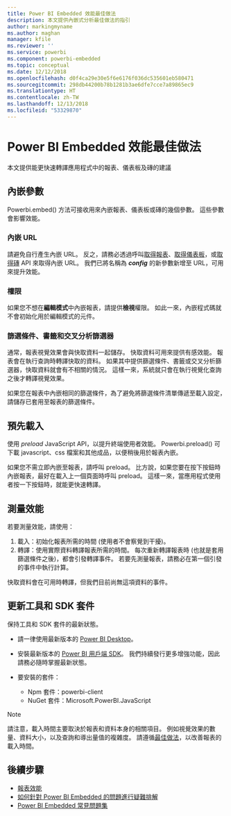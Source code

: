 ```yaml
---
title: Power BI Embedded 效能最佳做法
description: 本文提供內嵌式分析最佳做法的指引
author: markingmyname
ms.author: maghan
manager: kfile
ms.reviewer: ''
ms.service: powerbi
ms.component: powerbi-embedded
ms.topic: conceptual
ms.date: 12/12/2018
ms.openlocfilehash: d0f4ca29e30e5f6e6176f036dc535601eb580471
ms.sourcegitcommit: 298db44200b78b1281b3ae6dfe7cce7a89865ec9
ms.translationtype: HT
ms.contentlocale: zh-TW
ms.lasthandoff: 12/13/2018
ms.locfileid: "53329870"
---
```

# <a name="power-bi-embedded-performance-best-practices"></a>Power BI Embedded 效能最佳做法

本文提供能更快速轉譯應用程式中的報表、儀表板及磚的建議

## <a name="embed-parameters"></a>內嵌參數

Powerbi.embed() 方法可接收用來內嵌報表、儀表板或磚的幾個參數。 這些參數會影響效能。

### <a name="embed-url"></a>內嵌 URL

請避免自行產生內嵌 URL。 反之，請務必透過呼叫[取得報表](https://na01.safelinks.protection.outlook.com/?url=https%3A%2F%2Fdocs.microsoft.com%2Fen-us%2Frest%2Fapi%2Fpower-bi%2Freports%2Fgetreportsingroup&data=02%7C01%7CMark.Ghanayem%40microsoft.com%7C07ca68ceb37a48e3f3de08d64968707a%7C72f988bf86f141af91ab2d7cd011db47%7C1%7C0%7C636777110256168308&sdata=22lkqRM2w1MQfrM8dooedaPqqIU8PufTq9TT4VDzRo0%3D&reserved=0)、[取得儀表板](https://na01.safelinks.protection.outlook.com/?url=https%3A%2F%2Fdocs.microsoft.com%2Fen-us%2Frest%2Fapi%2Fpower-bi%2Fdashboards%2Fgetdashboardsingroup&data=02%7C01%7CMark.Ghanayem%40microsoft.com%7C07ca68ceb37a48e3f3de08d64968707a%7C72f988bf86f141af91ab2d7cd011db47%7C1%7C0%7C636777110256168308&sdata=nfWRgbSoXVF42Rg%2Ba9491u19uksXp%2FAyz%2Fa%2Ba7%2FCtdA%3D&reserved=0)，或[取得磚](https://na01.safelinks.protection.outlook.com/?url=https%3A%2F%2Fdocs.microsoft.com%2Fen-us%2Frest%2Fapi%2Fpower-bi%2Fdashboards%2Fgettilesingroup&data=02%7C01%7CMark.Ghanayem%40microsoft.com%7C07ca68ceb37a48e3f3de08d64968707a%7C72f988bf86f141af91ab2d7cd011db47%7C1%7C0%7C636777110256178318&sdata=LgZ27TynNpqQJDrb3aHWGQXIS%2FzichAO9De5M2uhF1Q%3D&reserved=0) API 來取得內嵌 URL。 我們已將名稱為 **_config_** 的新參數新增至 URL，可用來提升效能。

### <a name="permissions"></a>權限

如果您不想在**編輯模式**中內嵌報表，請提供**檢視**權限。 如此一來，內嵌程式碼就不會初始化用於編輯模式的元件。

### <a name="filters-bookmarks-and-slicers"></a>篩選條件、書籤和交叉分析篩選器

通常，報表視覺效果會與快取資料一起儲存。 快取資料可用來提供有感效能。 報表會在執行查詢時轉譯快取的資料。 如果其中提供篩選條件、書籤或交叉分析篩選器，快取資料就會有不相關的情況。 這樣一來，系統就只會在執行視覺化查詢之後才轉譯視覺效果。

如果您在報表中內嵌相同的篩選條件，為了避免將篩選條件清單傳遞至載入設定，請儲存已套用至報表的篩選條件。

## <a name="preload"></a>預先載入

使用 *preload* JavaScript API，以提升終端使用者效能。
Powerbi.preload() 可下載 javascript、css 檔案和其他成品，以便稍後用於報表內嵌。

如果您不需立即內嵌至報表，請呼叫 preload。 比方說，如果您要在按下按鈕時內嵌報表，最好在載入上一個頁面時呼叫 preload。 這樣一來，當應用程式使用者按一下按鈕時，就能更快速轉譯。

## <a name="measure-performance"></a>測量效能

若要測量效能，請使用：

1. 載入：初始化報表所需的時間 (使用者不會察覺到干擾)。
2. 轉譯：使用實際資料轉譯報表所需的時間。 每次重新轉譯報表時 (也就是套用篩選條件之後)，都會引發轉譯事件。 若要先測量報表，請務必在第一個引發的事件中執行計算。

快取資料會在可用時轉譯，但我們目前尚無這項資料的事件。

## <a name="update-tools-and-sdk-packages"></a>更新工具和 SDK 套件

保持工具和 SDK 套件的最新狀態。

* 請一律使用最新版本的 [Power BI Desktop](https://powerbi.microsoft.com/en-us/desktop/)。

* 安裝最新版本的 [Power BI 用戶端 SDK](https://github.com/Microsoft/PowerBI-JavaScript)。 我們持續發行更多增強功能，因此請務必隨時掌握最新狀態。

* 要安裝的套件：
    * Npm 套件：powerbi-client
    * NuGet 套件：Microsoft.PowerBI.JavaScript

> [!Note]
> 請注意，載入時間主要取決於報表和資料本身的相關項目。 例如視覺效果的數量、資料大小，以及查詢和導出量值的複雜度。 請遵循[最佳做法](../power-bi-reports-performance.md)，以改善報表的載入時間。

## <a name="next-steps"></a>後續步驟

* [報表效能](../power-bi-reports-performance.md)
* [如何針對 Power BI Embedded 的問題進行疑難排解](embedded-troubleshoot.md)
* [Power BI Embedded 常見問題集](embedded-faq.md)
